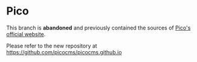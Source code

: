 Pico
====

This branch is **abandoned** and previously contained the sources of [Pico's official website](http://picocms.org/).

Please refer to the new repository at https://github.com/picocms/picocms.github.io

